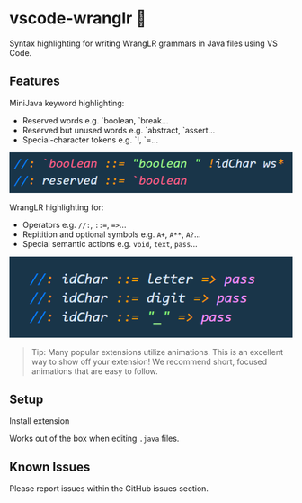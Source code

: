 # vscode-wranglr 🤠

Syntax highlighting for writing WrangLR grammars in Java files using VS Code.

## Features

MiniJava keyword highlighting:
* Reserved words e.g. \`boolean, \`break...
* Reserved but unused words e.g. \`abstract, \`assert...
* Special-character tokens e.g. \`!, \`=...

![Screenshot 2](media/screenshot2.png)

WrangLR highlighting for:
* Operators e.g. `//:`, `::=`, `=>`...
* Repitition and optional symbols e.g. `A+`, `A**`, `A?`...
* Special semantic actions e.g. `void`, `text`, `pass`...

![Screenshot 1](media/screenshot1.png)

> Tip: Many popular extensions utilize animations. This is an excellent way to show off your extension! We recommend short, focused animations that are easy to follow.

## Setup

Install extension

Works out of the box when editing `.java` files.

## Known Issues

Please report issues within the GitHub issues section.

